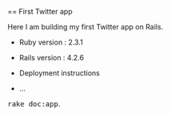 == First Twitter app

Here I am building my first Twitter app on Rails.

* Ruby version			: 2.3.1

* Rails version			: 4.2.6

* Deployment instructions

* ...



<tt>rake doc:app</tt>.
